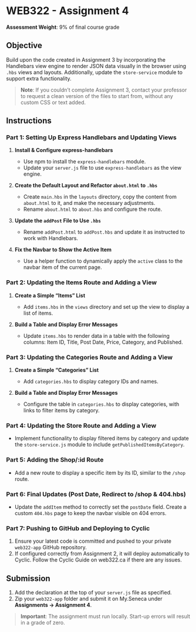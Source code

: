 # WEB322 - Assignment 4

**Assessment Weight**: 9% of final course grade

## Objective
Build upon the code created in Assignment 3 by incorporating the Handlebars view engine to render JSON data visually in the browser using `.hbs` views and layouts. Additionally, update the `store-service` module to support extra functionality.

> **Note**: If you couldn’t complete Assignment 3, contact your professor to request a clean version of the files to start from, without any custom CSS or text added.

## Instructions

### Part 1: Setting Up Express Handlebars and Updating Views

1. **Install & Configure express-handlebars**
   - Use npm to install the `express-handlebars` module.
   - Update your `server.js` file to use `express-handlebars` as the view engine.

2. **Create the Default Layout and Refactor `about.html` to `.hbs`**
   - Create `main.hbs` in the `layouts` directory, copy the content from `about.html` to it, and make the necessary adjustments.
   - Rename `about.html` to `about.hbs` and configure the route.

3. **Update the `addPost` File to Use `.hbs`**
   - Rename `addPost.html` to `addPost.hbs` and update it as instructed to work with Handlebars.

4. **Fix the Navbar to Show the Active Item**
   - Use a helper function to dynamically apply the `active` class to the navbar item of the current page.

### Part 2: Updating the Items Route and Adding a View

1. **Create a Simple “Items” List**
   - Add `items.hbs` in the `views` directory and set up the view to display a list of items.

2. **Build a Table and Display Error Messages**
   - Update `items.hbs` to render data in a table with the following columns: Item ID, Title, Post Date, Price, Category, and Published.

### Part 3: Updating the Categories Route and Adding a View

1. **Create a Simple “Categories” List**
   - Add `categories.hbs` to display category IDs and names.

2. **Build a Table and Display Error Messages**
   - Configure the table in `categories.hbs` to display categories, with links to filter items by category.

### Part 4: Updating the Store Route and Adding a View

- Implement functionality to display filtered items by category and update the `store-service.js` module to include `getPublishedItemsByCategory`.

### Part 5: Adding the Shop/:id Route

- Add a new route to display a specific item by its ID, similar to the `/shop` route.

### Part 6: Final Updates (Post Date, Redirect to /shop & 404.hbs)

- Update the `addItem` method to correctly set the `postDate` field. Create a custom `404.hbs` page to keep the navbar visible on 404 errors.

### Part 7: Pushing to GitHub and Deploying to Cyclic

1. Ensure your latest code is committed and pushed to your private `web322-app` GitHub repository.
2. If configured correctly from Assignment 2, it will deploy automatically to Cyclic. Follow the Cyclic Guide on web322.ca if there are any issues.

## Submission

1. Add the declaration at the top of your `server.js` file as specified.
2. Zip your `web322-app` folder and submit it on My.Seneca under **Assignments -> Assignment 4**.

> **Important**: The assignment must run locally. Start-up errors will result in a grade of zero.
